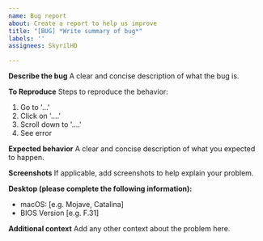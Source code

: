 ```yaml
---
name: Bug report
about: Create a report to help us improve
title: "[BUG] *Write summary of bug*"
labels: ''
assignees: SkyrilHD

---
```


**Describe the bug**
A clear and concise description of what the bug is.

**To Reproduce**
Steps to reproduce the behavior:
1. Go to '...'
2. Click on '....'
3. Scroll down to '....'
4. See error

**Expected behavior**
A clear and concise description of what you expected to happen.

**Screenshots**
If applicable, add screenshots to help explain your problem.

**Desktop (please complete the following information):**
 - macOS: [e.g. Mojave, Catalina]
 - BIOS Version [e.g. F.31]

**Additional context**
Add any other context about the problem here.
